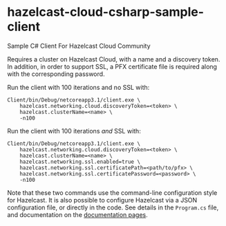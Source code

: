 # hazelcast-cloud-csharp-sample-client

Sample C# Client For Hazelcast Cloud Community

Requires a cluster on Hazelcast Cloud, with a name and a discovery token. In addition, in order to support SSL,
a PFX certificate file is required along with the corresponding password.

Run the client with 100 iterations and no SSL with:
```
Client/bin/Debug/netcoreapp3.1/client.exe \
    hazelcast.networking.cloud.discoveryToken=<token> \
    hazelcast.clusterName=<name> \
    -n100
```

Run the client with 100 iterations *and* SSL with:
```
Client/bin/Debug/netcoreapp3.1/client.exe \
    hazelcast.networking.cloud.discoveryToken=<token> \
    hazelcast.clusterName=<name> \
    hazelcast.networking.ssl.enabled=true \
    hazelcast.networking.ssl.certificatePath=<path/to/pfx> \
    hazelcast.networking.ssl.certificatePassword=<password> \
    -n100
```

Note that these two commands use the command-line configuration style for Hazelcast. It is also possible to
configure Hazelcast via a JSON configuration file, or directly in the code. See details in the `Program.cs`
file, and documentation on the [documentation pages](https://hazelcast.github.io/hazelcast-csharp-client/).